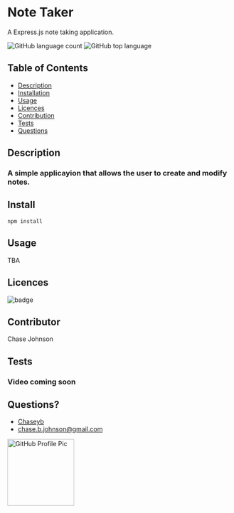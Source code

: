  # Note Taker 
  A Express.js note taking application.

   ![GitHub language count](https://img.shields.io/github/languages/count/chaseyb/hot-restaurant)
![GitHub top language](https://img.shields.io/github/languages/top/chaseyb/hot-restaurant)
  

  ## Table of Contents
  - [Description](#description)
  - [Installation](#install)
  - [Usage](#usage)
  - [Licences](#licences)
  - [Contribution](#contribution)
  - [Tests](#tests)
  - [Questions](#questions)
    
  ## Description
  ### A simple applicayion that allows the user to create and modify notes. 

  ## Install
  ```
  npm install
  ```
          
  ## Usage
   TBA
          
  ## Licences 
  ![badge](https://img.shields.io/badge/License-Open-blue.svg)
          
  ## Contributor
   Chase Johnson
            
  ##  Tests
  ### Video coming soon

  ## Questions?
  * [Chaseyb](https://github.com/Chaseyb)
  * <chase.b.johnson@gmail.com>

  <img src="https://github.com/Chaseyb.png" alt="GitHub Profile Pic" width="150" height="150">
  
    
